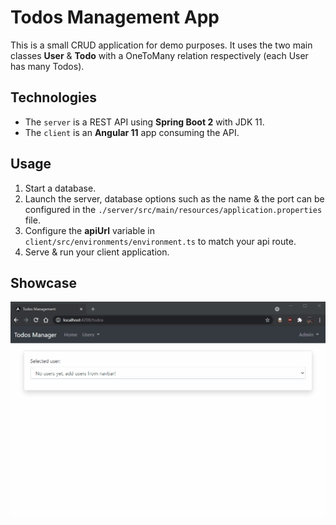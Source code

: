 # Todos Management App

 This is a small CRUD application for demo purposes. It uses the two main classes **User** & **Todo** with a OneToMany relation respectively (each User has many Todos).
 
 ## Technologies

- The `server` is a REST API using **Spring Boot 2** with JDK 11.
- The `client` is an **Angular 11** app consuming the API.

## Usage

1. Start a database.
2. Launch the server, database options such as the name & the port can be configured in the `./server/src/main/resources/application.properties` file.
4. Configure the **apiUrl** variable in  `client/src/environments/environment.ts` to match your api route.
5. Serve & run your client application.

## Showcase
![alt](media/demo_x30ms.gif)


 
 



